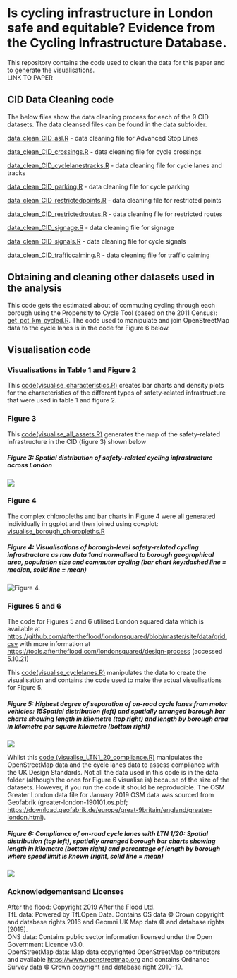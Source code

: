 # Is cycling infrastructure in London safe and equitable? Evidence from the Cycling Infrastructure Database.

This repository contains the code used to clean the data for this paper and to generate the visualisations.  
LINK TO PAPER

## CID Data Cleaning code 
The below files show the data cleaning process for each of the 9 CID datasets.  The data cleansed files can be found in the data subfolder.   

[data_clean_CID_asl.R](data_clean_CID_asl.R) - data cleaning file for Advanced Stop Lines  

[data_clean_CID_crossings.R](data_clean_CID_crossings.R) - data cleaning file for cycle crossings  

[data_clean_CID_cyclelanestracks.R](data_clean_CID_cyclelanetracks.R) - data cleaning file for cycle lanes and tracks  

[data_clean_CID_parking.R](data_clean_CID_parking.R) - data cleaning file for cycle parking  

[data_clean_CID_restrictedpoints.R](data_clean_CID_restrictedpoints.R) - data cleaning file for restricted points  

[data_clean_CID_restrictedroutes.R](data_clean_CID_restrictedroutes.R) - data cleaning file for restricted routes  

[data_clean_CID_signage.R](data_clean_CID_signage.R) - data cleaning file for signage  

[data_clean_CID_signals.R](data_clean_CID_signals.R) - data cleaning file for cycle signals  

[data_clean_CID_trafficcalming.R](data_clean_CID_trafficcalming.R) - data cleaning file for traffic calming

## Obtaining and cleaning other datasets used in the analysis  
This code gets the estimated about of commuting cycling through each borough using the Propensity to Cycle Tool (based on the 2011 Census): [get_pct_km_cycled.R](get_pct_km_cycled.R). The code used to manipulate and join OpenStreetMap data to the cycle lanes is in the code for Figure 6 below.    
  
## Visualisation code  

### Visualisations in Table 1 and Figure 2
This [code(visualise_characteristics.R)](visualise_characteristics.R) creates bar charts and density plots for the characteristics of the different types of safety-related infrastructure that were used in  table 1 and figure 2. 

### Figure 3
This [code(visualise_all_assets.R)](visualise_all_assets.R) generates the map of the safety-related infrastructure in the CID (figure 3) shown below
##### Figure 3: Spatial distribution of safety-related cycling infrastructure across London
![](images/Figure_3.jpeg)

### Figure 4
The complex chloropleths and bar charts in Figure 4 were all generated individually in ggplot and then joined using cowplot:
[visualise_borough_chloropleths.R](visualise_borough_chloropleths.R)
##### Figure 4: Visualisations of borough-level safety-related cycling infrastructure as raw data 1and normalised to borough geographical area, population size and commuter cycling (bar chart key:dashed line = median, solid line = mean) 
![Figure 4.](images/fig_4_full.jpeg)

### Figures 5 and 6
The code for Figures 5 and 6 utilised London squared data which is available at https://github.com/aftertheflood/londonsquared/blob/master/site/data/grid.csv with more information at https://tools.aftertheflood.com/londonsquared/design-process (accessed 5.10.21)

This [code(visualise_cyclelanes.R)](visualise_cyclelanes.R) manipulates the data to create the visualisation and contains the code used to make the actual visualisations for Figure 5.
##### Figure 5: Highest degree of separation of on-road cycle lanes from motor vehicles: 15Spatial distribution (left) and spatially arranged borough bar charts showing length in kilometre (top right) and length by borough area in kilometre per square kilometre (bottom right)
![](images/Figure_5.jpeg) 

Whilst this [code (visualise_LTN1_20_compliance.R)](visualise_LTN1_20_compliance.R) manipulates the OpenStreetMap data and the cycle lanes data to assess compliance with the UK Design Standards.  Not all the data used in this code is in the data folder (although the ones for Figure 6 visualise is) because of the size of the datasets.  However, if you run the code it should be reproducible.  The OSM Greater London data file for January 2019 OSM data was sourced from Geofabrik (greater-london-190101.os.pbf; https://download.geofabrik.de/europe/great-9britain/england/greater-london.html).


##### Figure 6: Compliance of on-road cycle lanes with LTN 1/20: Spatial distribution (top left), spatially arranged borough bar charts showing length in kilometre (bottom right) and percentage of length by borough where speed limit is known (right, solid line = mean)
![](images/Figure_6.jpeg)


### Acknowledgementsand Licenses
After the flood: Copyright 2019 After the Flood Ltd.  
TfL data: Powered by TfLOpen Data.  Contains OS data © Crown copyright and database rights 2016 and Geomni UK Map data © and database rights [2019].  
ONS data: Contains public sector information licensed under the Open Government Licence v3.0.  
OpenStreetMap data: Map data copyrighted OpenStreetMap contributors and available https://www.openstreetmap.org and contains Ordnance Survey data © Crown copyright and database right 2010-19.




